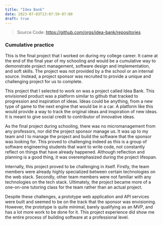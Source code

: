 ```yaml
---
title: "Idea Bank"
date: 2023-07-03T13:07:59-07:00
draft: true
---
```


> Source Code: https://github.com/orgs/idea-bank/repositories

### Cumulative practice

This is the final project that I worked on during my college career. It came at the end of the final year of my schooling and would be a cumulative way to demonstrate project management, software design and implementation, and soft skills. The project was not provided by a the school or an internal source. Instead, a project sponsor was recruited to provide a unique and challenging project for us to complete.

This project that I selected to work on was a project called Idea Bank. This envisioned product was a platform similar to github that tracked to progression and inspiration of ideas. Ideas could be anything, from a new type of game to the next engine that would be in a car. A platform like this would provide a way to track the original ideas and inspiration of new ideas. It is meant to give social credit to contributor of innovative ideas.

As the final project during schooling, there was no micromanagement from any professors, nor did the project sponsor manage us. It was up to my team and I to manage the project and build the software that the sponsor was looking for. This proved to challenging indeed as this is a group of software engineering students that want to write code, not constantly reflect on things that have already happened. Although reflection and planning is a good thing, it was overemphasized during the project lifespan.

Internally, this project proved to be challenging in itself. Firstly, the team members were already highly specialized between certain technologies on the web stack. Secondly, other team members were not familiar with any technologies on the tech stack. Ultimately, the project became more of a one-on-one tutoring class for the team rather than an actual project.

Despite these challenges, a prototype web application and API services were built and seemed to be on the track that the sponsor was envisioning. However, the prototype is quite minimal, barely qualifying as an MVP, and has a lot more work to be done for it. This project experience did show me the entire process of building software at a professional level.

